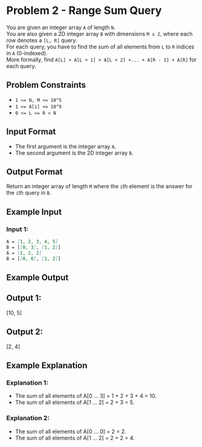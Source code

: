 # Problem 2 - Range Sum Query

You are given an integer array `A` of length `N`.  
You are also given a 2D integer array `B` with dimensions `M x 2`, where each row denotes a `[L, R]` query.  
For each query, you have to find the sum of all elements from `L` to `R` indices in `A` (0-indexed).  
More formally, find `A[L] + A[L + 1] + A[L + 2] +... + A[R - 1] + A[R]` for each query.

## Problem Constraints
- `1 <= N, M <= 10^5`
- `1 <= A[i] <= 10^9`
- `0 <= L <= R < N`

## Input Format
- The first argument is the integer array `A`.
- The second argument is the 2D integer array `B`.

## Output Format
Return an integer array of length `M` where the `i`th element is the answer for the `i`th query in `B`.

## Example Input

### Input 1:
```markdown
A = [1, 2, 3, 4, 5]
B = [[0, 3], [1, 2]]
A = [2, 2, 2]
B = [[0, 0], [1, 2]]
```
## Example Output
## Output 1:
[10, 5]
## Output 2:
[2, 4]
## Example Explanation
### Explanation 1:
- The sum of all elements of A[0 ... 3] = 1 + 2 + 3 + 4 = 10.
- The sum of all elements of A[1 ... 2] = 2 + 3 = 5.
### Explanation 2:
- The sum of all elements of A[0 ... 0] = 2 = 2.
- The sum of all elements of A[1 ... 2] = 2 + 2 = 4.

